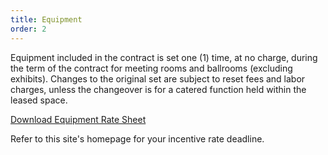```yaml
---
title: Equipment
order: 2
---
```


Equipment included in the contract is set one (1) time, at no charge, during the term of the contract for meeting rooms and ballrooms (excluding exhibits). Changes to the original set are subject to reset fees and labor charges, unless the changeover is for a catered function held within the leased space.

[Download Equipment Rate Sheet](https://cityofaustin-my.sharepoint.com/:b:/g/personal/emily_talley_austintexas_gov/Eaz3l0uMwhRKu_ssPz9FsLkBfwYtefokxX7n6Sryzjk3Bw?e=o0gpOs)

Refer to this site's homepage for your incentive rate deadline.
